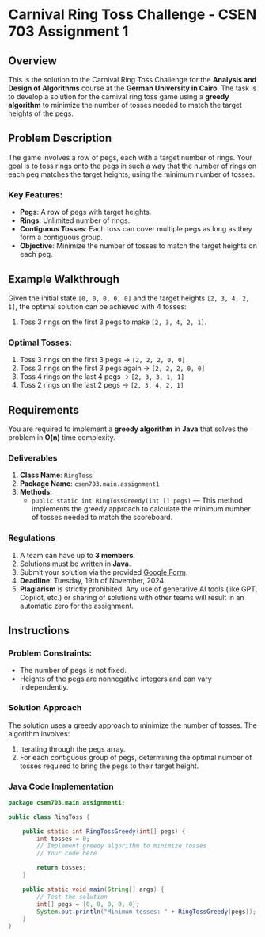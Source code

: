 ﻿# Carnival Ring Toss Challenge - CSEN 703 Assignment 1

## Overview
This is the solution to the Carnival Ring Toss Challenge for the **Analysis and Design of Algorithms** course at the **German University in Cairo**. The task is to develop a solution for the carnival ring toss game using a **greedy algorithm** to minimize the number of tosses needed to match the target heights of the pegs.

## Problem Description
The game involves a row of pegs, each with a target number of rings. Your goal is to toss rings onto the pegs in such a way that the number of rings on each peg matches the target heights, using the minimum number of tosses.

### Key Features:
- **Pegs**: A row of pegs with target heights.
- **Rings**: Unlimited number of rings.
- **Contiguous Tosses**: Each toss can cover multiple pegs as long as they form a contiguous group.
- **Objective**: Minimize the number of tosses to match the target heights on each peg.

## Example Walkthrough
Given the initial state `[0, 0, 0, 0, 0]` and the target heights `[2, 3, 4, 2, 1]`, the optimal solution can be achieved with 4 tosses:
1. Toss 3 rings on the first 3 pegs to make `[2, 3, 4, 2, 1]`.

### Optimal Tosses:
1. Toss 3 rings on the first 3 pegs → `[2, 2, 2, 0, 0]`
2. Toss 3 rings on the first 3 pegs again → `[2, 2, 2, 0, 0]`
3. Toss 4 rings on the last 4 pegs → `[2, 3, 3, 1, 1]`
4. Toss 2 rings on the last 2 pegs → `[2, 3, 4, 2, 1]`

## Requirements
You are required to implement a **greedy algorithm** in **Java** that solves the problem in **O(n)** time complexity.

### Deliverables
1. **Class Name**: `RingToss`
2. **Package Name**: `csen703.main.assignment1`
3. **Methods**:
   - `public static int RingTossGreedy(int [] pegs)` — This method implements the greedy approach to calculate the minimum number of tosses needed to match the scoreboard.

### Regulations
1. A team can have up to **3 members**.
2. Solutions must be written in **Java**.
3. Submit your solution via the provided [Google Form](https://forms.gle/kpqLZvmNqFmPZU7g6).
4. **Deadline**: Tuesday, 19th of November, 2024.
5. **Plagiarism** is strictly prohibited. Any use of generative AI tools (like GPT, Copilot, etc.) or sharing of solutions with other teams will result in an automatic zero for the assignment.

## Instructions

### Problem Constraints:
- The number of pegs is not fixed.
- Heights of the pegs are nonnegative integers and can vary independently.
  
### Solution Approach
The solution uses a greedy approach to minimize the number of tosses. The algorithm involves:
1. Iterating through the pegs array.
2. For each contiguous group of pegs, determining the optimal number of tosses required to bring the pegs to their target height.

### Java Code Implementation

```java
package csen703.main.assignment1;

public class RingToss {

    public static int RingTossGreedy(int[] pegs) {
        int tosses = 0;
        // Implement greedy algorithm to minimize tosses
        // Your code here

        return tosses;
    }

    public static void main(String[] args) {
        // Test the solution
        int[] pegs = {0, 0, 0, 0, 0};
        System.out.println("Minimum tosses: " + RingTossGreedy(pegs));
    }
}
